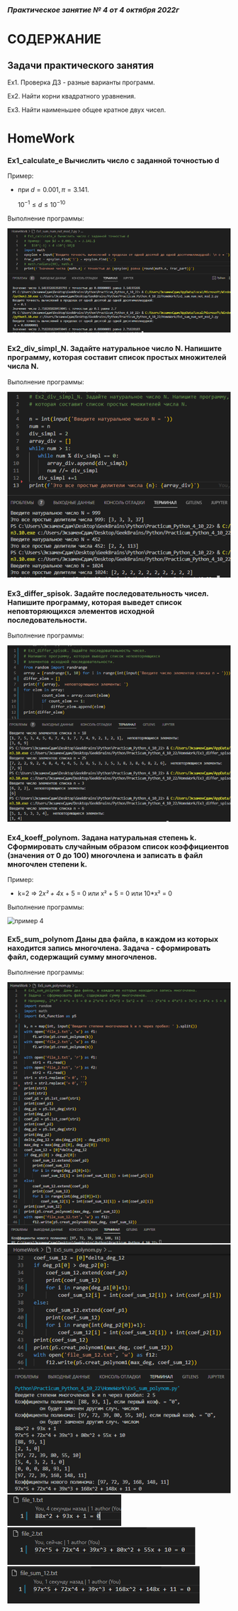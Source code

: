 ### *Практическое занятие № 4 от 4 октября 2022г*

# СОДЕРЖАНИЕ

## Задачи практического занятия

Ex1. Проверка ДЗ - разные варианты программ. 

Ex2. Найти корни квадратного уравнения.

Ex3. Найти наименьшее общее кратное двух чисел.

# HomeWork

### Ex1_calculate_e Вычислить число c заданной точностью d

Пример:

- при $d = 0.001, π = 3.141.$

  $10^{-1} ≤ d ≤10^{-10}$

Выполнение программы:

![пример 1](https://github.com/EkaterinaGugina/Practicum_Python_04_10_22/blob/main/HomeWork/Ex1_calculate_e.png)

### Ex2_div_simpl_N. Задайте натуральное число N. Напишите программу, которая составит список простых множителей числа N.

Выполнение программы:

![пример 2](https://github.com/EkaterinaGugina/Practicum_Python_04_10_22/blob/main/HomeWork/Ex2_div_simpl_N.png)

### Ex3_differ_spisok. Задайте последовательность чисел. Напишите программу, которая выведет список неповторяющихся элементов исходной последовательности.

Выполнение программы:

![пример 3](https://github.com/EkaterinaGugina/Practicum_Python_04_10_22/blob/main/HomeWork/Ex3_differ_spisok.png)

### Ex4_koeff_polynom. Задана натуральная степень k. Сформировать случайным образом список коэффициентов (значения от 0 до 100) многочлена и записать в файл многочлен степени k.

Пример:

- k=2 => 2*x² + 4*x + 5 = 0 или x² + 5 = 0 или 10*x² = 0

Выполнение программы:

![пример 4](https://github.com/EkaterinaGugina/Practicum_Python_04_10_22/blob/main/HomeWork/Ex4_%D1%81oeff_polynom.png)

### Ex5_sum_polynom Даны два файла, в каждом из которых находится запись многочлена. Задача - сформировать файл, содержащий сумму многочленов.

Выполнение программы:

![пример 5](https://github.com/EkaterinaGugina/Practicum_Python_04_10_22/blob/main/HomeWork/Ex5_sum_polynom1.png)
![продолжение листинга примера 5](https://github.com/EkaterinaGugina/Practicum_Python_04_10_22/blob/main/HomeWork/Ex5_sum_polynom2.png)
![файл 1](https://github.com/EkaterinaGugina/Practicum_Python_04_10_22/blob/main/HomeWork/file_1.png)
![файл 2](https://github.com/EkaterinaGugina/Practicum_Python_04_10_22/blob/main/HomeWork/file_2.png)
![файл 3 - сумма](https://github.com/EkaterinaGugina/Practicum_Python_04_10_22/blob/main/HomeWork/file_sum_12.png)
